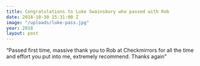```yaml
---
title: Congratulations to Luke Swainsbury who passed with Rob
date: 2018-10-30 15:31:00 Z
image: "/uploads/luke-pass.jpg"
year: 2018
layout: post
---
```


“Passed first time, massive thank you to Rob at Checkmirrors for all the time and effort you put into me, extremely recommend.
Thanks again”
